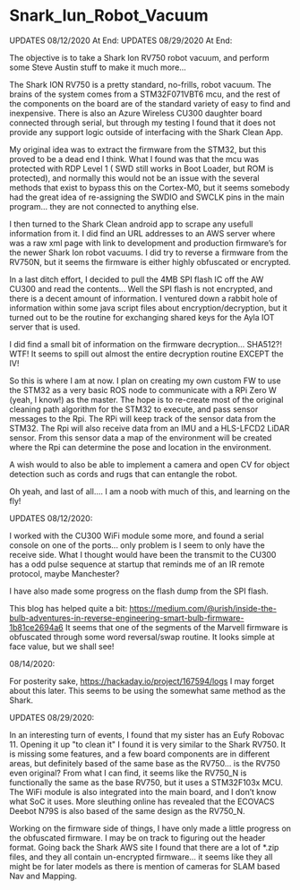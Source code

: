 
 # Snark_Iun_Robot_Vacuum
UPDATES 08/12/2020 At End:
UPDATES 08/29/2020 At End:

The objective is to take a Shark Ion RV750 robot vacuum, and perform some Steve Austin stuff to make it much more...

The Shark ION RV750 is a pretty standard, no-frills, robot vacuum.
The brains of the system comes from a STM32F071VBT6 mcu, and the rest of the components on the board are of the standard variety of easy to find and inexpensive. 
There is also an Azure Wireless CU300 daughter board connected through serial, but through my testing I found that it does not provide any support logic outside of interfacing with the Shark Clean App.

My original idea was to extract the firmware from the STM32, but this proved to be a dead end I think.
What I found was that the mcu was protected with RDP Level 1 ( SWD still works in Boot Loader, but ROM is protected), and normally this would not be an issue with the several methods that exist to bypass this on the Cortex-M0, but it seems somebody had the great idea of re-assigning the SWDIO and SWCLK pins in the main program... they are not connected to anything else.

I then turned to the Shark Clean android app to scrape any usefull information from it. I did find an URL addresses to an AWS server where was a raw xml page with link to development and production firmware’s for the newer Shark Ion robot vacuums.
I did try to reverse a firmware from the RV750N, but it seems the firmware is either highly obfuscated or encrypted.

In a last ditch effort, I decided to pull the 4MB SPI flash IC off the AW CU300 and read the contents...
Well the SPI flash is not encrypted, and there is a decent amount of information. I ventured down a rabbit hole of information within some java script files about encryption/decryption, but it turned out to be the routine for exchanging shared keys for the Ayla IOT server that is used. 

I did find a small bit of information on the firmware decryption... SHA512?! WTF! It seems to spill out almost the entire decryption routine EXCEPT the IV!

So this is where I am at now.
I plan on creating my own custom FW to use the STM32 as a very basic ROS node to communicate with a RPi Zero W (yeah, I know!) as the master.
The hope is to re-create most of the original cleaning path algorithm for the STM32 to execute, and pass sensor messages to the Rpi. The RPi will keep track of the sensor data from the STM32. The Rpi will also receive data from an IMU and a HLS-LFCD2 LiDAR sensor. From this sensor data a map of the environment will be created where the Rpi can determine the pose and location in the environment.

A wish would to also be able to implement a camera and open CV for object detection such as cords and rugs that can entangle the robot.


Oh yeah, and last of all.... I am a noob with much of this, and learning on the fly!

UPDATES 08/12/2020:

I worked with the CU300 WiFi module some more, and found a serial console on one of the ports... only problem is I seem to only have the receive side. What I thought would have been the transmit to the CU300 has a odd pulse sequence at startup that reminds me of an IR remote protocol, maybe Manchester?

I have also made some progress on the flash dump from the SPI flash. 

This blog has helped quite a bit: https://medium.com/@urish/inside-the-bulb-adventures-in-reverse-engineering-smart-bulb-firmware-1b81ce2694a6
It seems that one of the segments of the Marvell firmware is obfuscated through some word reversal/swap routine. It looks simple at face value, but we shall see!

08/14/2020:

For posterity sake, https://hackaday.io/project/167594/logs I may forget about this later. This seems to be using the somewhat same method as the Shark.

UPDATES 08/29/2020:

In an interesting turn of events, I found that my sister has an Eufy Robovac 11. Opening it up "to clean it" I found it is very similar to the Shark RV750. It is missing some features, and a few board components are in different areas, but definitely based of the same base as the RV750... is the RV750 even original?
From what I can find, it seems like the RV750_N is functionally the same as the base RV750, but it uses a STM32F103x MCU. The WiFi module is also integrated into the main board, and I don’t know what SoC it uses.
More sleuthing online has revealed that the ECOVACS Deebot N79S is also based of the same design as the RV750_N.

Working on the firmware side of things, I have only made a little progress on the obfuscated firmware. I may be on track to figuring out the header format. Going back the Shark AWS site I found that there are a lot of *.zip files, and they all contain un-encrypted firmware… it seems like they all might be for later models as there is mention of cameras for SLAM based Nav and Mapping.

